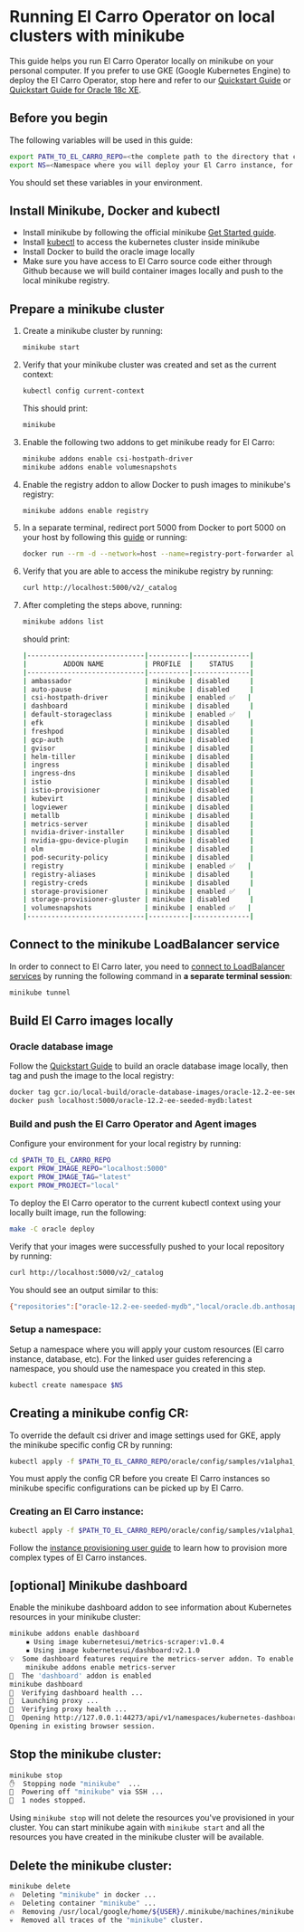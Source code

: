 # Running El Carro Operator on local clusters with minikube

This guide helps you run El Carro Operator locally on minikube on your personal
computer. If you prefer to use GKE (Google Kubernetes Engine) to deploy the El
Carro Operator, stop here and refer to our [Quickstart Guide](quickstart.md) or
[Quickstart Guide for Oracle 18c XE](quickstart-18c-xe.md).

## Before you begin

The following variables will be used in this guide:

```sh
export PATH_TO_EL_CARRO_REPO=<the complete path to the directory that contains the cloned El Carro repository>
export NS=<Namespace where you will deploy your El Carro instance, for example "db".>
```

You should set these variables in your environment.

## Install Minikube, Docker and kubectl

*   Install minikube by following the official minikube
    [Get Started guide](https://minikube.sigs.k8s.io/docs/start/).
*   Install [kubectl](https://kubernetes.io/docs/tasks/tools/) to access the
    kubernetes cluster inside minikube
*   Install Docker to build the oracle image locally
*   Make sure you have access to El Carro source code either through Github
    because we will build container images locally and push to the local
    minikube registry.

## Prepare a minikube cluster

1.  Create a minikube cluster by running:

    ```sh
    minikube start
    ```

2.  Verify that your minikube cluster was created and set as the current
    context:

    ```sh
    kubectl config current-context
    ```

    This should print:
    ```sh
    minikube
    ```

3.  Enable the following two addons to get minikube ready for El Carro:

    ```sh
    minikube addons enable csi-hostpath-driver
    minikube addons enable volumesnapshots
    ```

4.  Enable the registry addon to allow Docker to push images to minikube's registry:
    ```sh
    minikube addons enable registry
    ```

5.  In a separate terminal, redirect port 5000 from Docker to port 5000 on
    your host by following this
    [guide](https://minikube.sigs.k8s.io/docs/handbook/registry/) or running:

    ```sh
    docker run --rm -d --network=host --name=registry-port-forwarder alpine ash -c "apk add socat && socat TCP-LISTEN:5000,reuseaddr,fork TCP:$(minikube ip):5000"
    ```

6.  Verify that you are able to access the minikube registry by running:

    ```sh
    curl http://localhost:5000/v2/_catalog
    ```

7.  After completing the steps above, running:

    ```sh
    minikube addons list
    ```

    should print:

    ```sh
    |-----------------------------|----------|--------------|
    |         ADDON NAME          | PROFILE  |    STATUS    |
    |-----------------------------|----------|--------------|
    | ambassador                  | minikube | disabled     |
    | auto-pause                  | minikube | disabled     |
    | csi-hostpath-driver         | minikube | enabled ✅   |
    | dashboard                   | minikube | disabled     |
    | default-storageclass        | minikube | enabled ✅   |
    | efk                         | minikube | disabled     |
    | freshpod                    | minikube | disabled     |
    | gcp-auth                    | minikube | disabled     |
    | gvisor                      | minikube | disabled     |
    | helm-tiller                 | minikube | disabled     |
    | ingress                     | minikube | disabled     |
    | ingress-dns                 | minikube | disabled     |
    | istio                       | minikube | disabled     |
    | istio-provisioner           | minikube | disabled     |
    | kubevirt                    | minikube | disabled     |
    | logviewer                   | minikube | disabled     |
    | metallb                     | minikube | disabled     |
    | metrics-server              | minikube | disabled     |
    | nvidia-driver-installer     | minikube | disabled     |
    | nvidia-gpu-device-plugin    | minikube | disabled     |
    | olm                         | minikube | disabled     |
    | pod-security-policy         | minikube | disabled     |
    | registry                    | minikube | enabled ✅   |
    | registry-aliases            | minikube | disabled     |
    | registry-creds              | minikube | disabled     |
    | storage-provisioner         | minikube | enabled ✅   |
    | storage-provisioner-gluster | minikube | disabled     |
    | volumesnapshots             | minikube | enabled ✅   |
    |-----------------------------|----------|--------------|
    ```

## Connect to the minikube LoadBalancer service

In order to connect to El Carro later, you need to
[connect to LoadBalancer services](https://minikube.sigs.k8s.io/docs/commands/tunnel/)
by running the following command in **a separate terminal session**:

```sh
minikube tunnel
```

## Build El Carro images locally

### Oracle database image

Follow the [Quickstart Guide](quickstart.md) to build an oracle database image
locally, then tag and push the image to the local registry:

```sh
docker tag gcr.io/local-build/oracle-database-images/oracle-12.2-ee-seeded-mydb:latest localhost:5000/oracle-12.2-ee-seeded-mydb:latest
docker push localhost:5000/oracle-12.2-ee-seeded-mydb:latest
```

### Build and push the El Carro Operator and Agent images

Configure your environment for your local registry by running:

```sh
cd $PATH_TO_EL_CARRO_REPO
export PROW_IMAGE_REPO="localhost:5000"
export PROW_IMAGE_TAG="latest"
export PROW_PROJECT="local"
```

To deploy the El Carro operator to the current kubectl context using your
locally built image, run the following:

```sh
make -C oracle deploy
```

Verify that your images were successfully pushed to your local repository by running:

```sh
curl http://localhost:5000/v2/_catalog
```

You should see an output similar to this:
```sh
{"repositories":["oracle-12.2-ee-seeded-mydb","local/oracle.db.anthosapis.com/dbinit","local/oracle.db.anthosapis.com/loggingsidecar","local/oracle.db.anthosapis.com/monitoring","local/oracle.db.anthosapis.com/operator"]}
```

### Setup a namespace:

Setup a namespace where you will apply your custom resources (El carro instance,
database, etc). For the linked user guides referencing a namespace, you should
use the namespace you created in this step.

```sh
kubectl create namespace $NS
```

## Creating a minikube config CR:

To override the default csi driver and image settings used for GKE, apply the
minikube specific config CR by running:

```sh
kubectl apply -f $PATH_TO_EL_CARRO_REPO/oracle/config/samples/v1alpha1_config_minikube.yaml -n $NS
```

You must apply the config CR before you create El Carro instances so minikube
specific configurations can be picked up by El Carro.

### Creating an El Carro instance:

```sh
kubectl apply -f $PATH_TO_EL_CARRO_REPO/oracle/config/samples/v1alpha1_instance_local.yaml -n $NS
```

Follow the [instance provisioning user guide](provision/instance.md) to learn
how to provision more complex types of El Carro instances.

## [optional] Minikube dashboard

Enable the minikube dashboard addon to see information about Kubernetes
resources in your minikube cluster:

```sh
minikube addons enable dashboard
    ▪ Using image kubernetesui/metrics-scraper:v1.0.4
    ▪ Using image kubernetesui/dashboard:v2.1.0
💡  Some dashboard features require the metrics-server addon. To enable all features please run:
    minikube addons enable metrics-server
🌟  The 'dashboard' addon is enabled
minikube dashboard
🤔  Verifying dashboard health ...
🚀  Launching proxy ...
🤔  Verifying proxy health ...
🎉  Opening http://127.0.0.1:44273/api/v1/namespaces/kubernetes-dashboard/services/http:kubernetes-dashboard:/proxy/ in your default browser...
Opening in existing browser session.
```

## Stop the minikube cluster:

```sh
minikube stop
✋  Stopping node "minikube"  ...
🛑  Powering off "minikube" via SSH ...
🛑  1 nodes stopped.
```

Using `minikube stop` will not delete the resources you've provisioned in your
cluster. You can start minikube again with `minikube start` and all the
resources you have created in the minikube cluster will be available.

## Delete the minikube cluster:

```sh
minikube delete
🔥  Deleting "minikube" in docker ...
🔥  Deleting container "minikube" ...
🔥  Removing /usr/local/google/home/${USER}/.minikube/machines/minikube ...
💀  Removed all traces of the "minikube" cluster.
```
